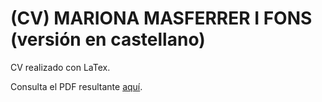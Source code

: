# (CV) MARIONA MASFERRER I FONS (versión en castellano)

CV realizado con LaTex. 

Consulta el PDF resultante [aquí](https://github.com/marionamasferrer/CV_ES/blob/master/CV_ES/(CV)Mariona%20Masferrer_ES.pdf). 
